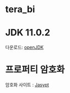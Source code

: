# tera_bi


# JDK 11.0.2
다운로드: [openJDK](https://jdk.java.net/archive/)

# 프로퍼티 암호화
암호화 사이트 : [Jasypt](https://www.devglan.com/online-tools/jasypt-online-encryption-decryption)
